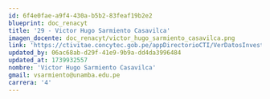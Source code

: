 ```yaml
---
id: 6f4e0fae-a9f4-430a-b5b2-83feaf19b2e2
blueprint: doc_renacyt
title: '29 - Victor Hugo Sarmiento Casavilca'
imagen_docente: doc_renacyt/victor_hugo_sarmiento_casavilca.png
link: 'https://ctivitae.concytec.gob.pe/appDirectorioCTI/VerDatosInvestigador.do?id_investigador=3563'
updated_by: 06ac68ab-d29f-41e9-9b9a-dd4da3996484
updated_at: 1739932557
nombre: 'Victor Hugo Sarmiento Casavilca'
gmail: vsarmiento@unamba.edu.pe
carrera: '4'
---
```

